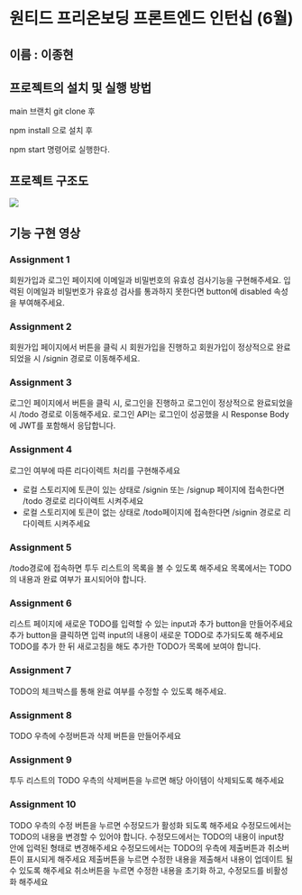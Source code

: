 # 원티드 프리온보딩 프론트엔드 인턴십 (6월)

## 이름 : 이종현

## 프로젝트의 설치 및 실행 방법

main 브랜치 git clone 후

npm install 으로 설치 후

npm start 명령어로 실행한다.

## 프로젝트 구조도

![](https://velog.velcdn.com/images/dataliteracy/post/802f8af3-ad3e-40f2-8d03-d491920781d2/image.png)

## 기능 구현 영상

### Assignment 1

회원가입과 로그인 페이지에 이메일과 비밀번호의 유효성 검사기능을 구현해주세요.
입력된 이메일과 비밀번호가 유효성 검사를 통과하지 못한다면 button에 disabled 속성을 부여해주세요.

### Assignment 2

회원가입 페이지에서 버튼을 클릭 시 회원가입을 진행하고 회원가입이 정상적으로 완료되었을 시 /signin 경로로 이동해주세요.

### Assignment 3

로그인 페이지에서 버튼을 클릭 시, 로그인을 진행하고 로그인이 정상적으로 완료되었을 시 /todo 경로로 이동해주세요.
로그인 API는 로그인이 성공했을 시 Response Body에 JWT를 포함해서 응답합니다.

### Assignment 4

로그인 여부에 따른 리다이렉트 처리를 구현해주세요

- 로컬 스토리지에 토큰이 있는 상태로 /signin 또는 /signup 페이지에 접속한다면 /todo 경로로 리다이렉트 시켜주세요
- 로컬 스토리지에 토큰이 없는 상태로 /todo페이지에 접속한다면 /signin 경로로 리다이렉트 시켜주세요

### Assignment 5

/todo경로에 접속하면 투두 리스트의 목록을 볼 수 있도록 해주세요
목록에서는 TODO의 내용과 완료 여부가 표시되어야 합니다.

### Assignment 6

리스트 페이지에 새로운 TODO를 입력할 수 있는 input과 추가 button을 만들어주세요
추가 button을 클릭하면 입력 input의 내용이 새로운 TODO로 추가되도록 해주세요
TODO를 추가 한 뒤 새로고침을 해도 추가한 TODO가 목록에 보여야 합니다.

### Assignment 7

TODO의 체크박스를 통해 완료 여부를 수정할 수 있도록 해주세요.

### Assignment 8

TODO 우측에 수정버튼과 삭제 버튼을 만들어주세요

### Assignment 9

투두 리스트의 TODO 우측의 삭제버튼을 누르면 해당 아이템이 삭제되도록 해주세요

### Assignment 10

TODO 우측의 수정 버튼을 누르면 수정모드가 활성화 되도록 해주세요
수정모드에서는 TODO의 내용을 변경할 수 있어야 합니다.
수정모드에서는 TODO의 내용이 input창 안에 입력된 형태로 변경해주세요
수정모드에서는 TODO의 우측에 제출버튼과 취소버튼이 표시되게 해주세요
제출버튼을 누르면 수정한 내용을 제출해서 내용이 업데이트 될 수 있도록 해주세요
취소버튼을 누르면 수정한 내용을 초기화 하고, 수정모드를 비활성화 해주세요
